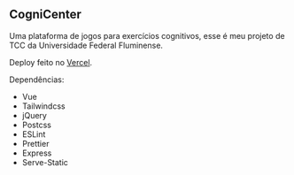 ## CogniCenter

Uma plataforma de jogos para exercícios cognitivos, esse é meu projeto de TCC da Universidade Federal Fluminense.

Deploy feito no [Vercel](https://cognicenter.vercel.app/). 


Dependências:
* Vue
* Tailwindcss
* jQuery
* Postcss
* ESLint
* Prettier
* Express
* Serve-Static

